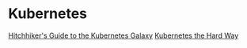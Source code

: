 # Kubernetes

[Hitchhiker's Guide to the Kubernetes Galaxy](http://sre.fyi/post/homelab-baremetal-kubernetes/hacker-intro/)
[Kubernetes the Hard Way](https://github.com/kelseyhightower/kubernetes-the-hard-way)

